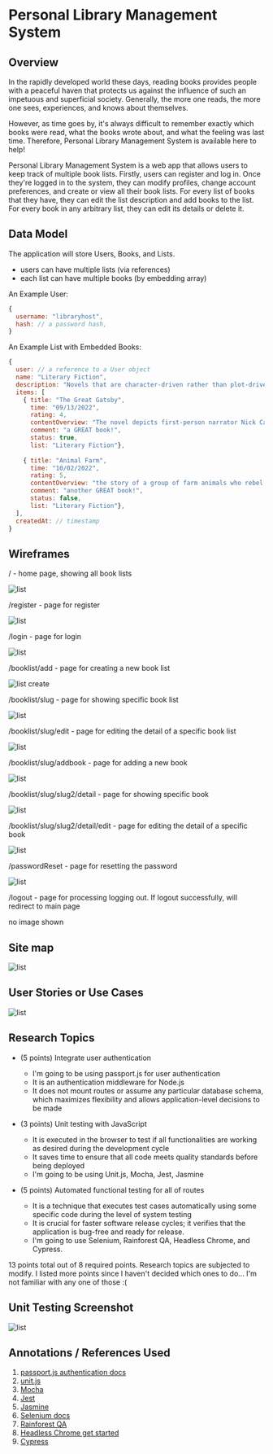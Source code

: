 <!-- (__TODO__: your project name) -->

# Personal Library Management System

## Overview

<!-- (__TODO__: a brief one or two paragraph, high-level description of your project) -->

In the rapidly developed world these days, reading books provides people with a peaceful haven that protects us against the influence of such an impetuous and superficial society. Generally, the more one reads, the more one sees, experiences, and knows about themselves.

However, as time goes by, it's always difficult to remember exactly which books were read, what the books wrote about, and what the feeling was last time. Therefore, Personal Library Management System is available here to help!

Personal Library Management System is a web app that allows users to keep track of multiple book lists. Firstly, users can register and log in. Once they're logged in to the system, they can modify profiles, change account preferences, and create or view all their book lists. For every list of books that they have, they can edit the list description and add books to the list. For every book in any arbitrary list, they can edit its details or delete it.

## Data Model

The application will store Users, Books, and Lists.

* users can have multiple lists (via references)
* each list can have multiple books (by embedding array)

An Example User:

```javascript
{
  username: "libraryhost",
  hash: // a password hash,
}
```

An Example List with Embedded Books:

```javascript
{
  user: // a reference to a User object
  name: "Literary Fiction",
  description: "Novels that are character-driven rather than plot-driven, examine the human condition, use language in an experimental or poetic fashion, or are simply considered \"serious\" art.",
  items: [
    { title: "The Great Gatsby",
      time: "09/13/2022",
      rating: 4,
      contentOverview: "The novel depicts first-person narrator Nick Carraway's interactions with mysterious millionaire Jay Gatsby and Gatsby's obsession to reunite with his former lover, Daisy Buchanan",
      comment: "a GREAT book!",
      status: true,
      list: "Literary Fiction"},
    
    { title: "Animal Farm",
      time: "10/02/2022",
      rating: 5,
      contentOverview: "the story of a group of farm animals who rebel against their human farmer, hoping to create a society where the animals can be equal, free, and happy. Ultimately, the rebellion is betrayed, and the farm ends up in a state as bad as it was before, under the dictatorship of a pig named Napoleon.",
      comment: "another GREAT book!",
      status: false,
      list: "Literary Fiction"},
  ],
  createdAt: // timestamp
}
```

## Wireframes

<!-- (__TODO__: wireframes for all of the pages on your site; they can be as simple as photos of drawings or you can use a tool like Balsamiq, Omnigraffle, etc.) -->


/ - home page, showing all book lists

![list](documentation/main.png)

/register - page for register

![list](documentation/register.png)

/login - page for login

![list](documentation/login.png)

/booklist/add - page for creating a new book list

![list create](documentation/list-add.png)

/booklist/slug - page for showing specific book list

![list](documentation/list-slug.png)

/booklist/slug/edit - page for editing the detail of a specific book list

![list](documentation/list-slug-edit.png)

/booklist/slug/addbook - page for adding a new book

![list](documentation/addbook.png)

/booklist/slug/slug2/detail - page for showing specific book

![list](documentation/book-detail.png)

/booklist/slug/slug2/detail/edit - page for editing the detail of a specific book

![list](documentation/book-edit.png)

/passwordReset - page for resetting the password

![list](documentation/reset.png)

/logout - page for processing logging out. If logout successfully, will redirect to main page

no image shown

## Site map

![list](documentation/site-map.jpg)

## User Stories or Use Cases

![list](documentation/UseCaseDiagram.jpg)

## Research Topics

<!-- (__TODO__: the research topics that you're planning on working on along with their point values... and the total points of research topics listed) -->

* (5 points) Integrate user authentication
    * I'm going to be using passport.js for user authentication
    * It is an authentication middleware for Node.js
    * It does not mount routes or assume any particular database schema, which maximizes flexibility and allows application-level decisions to be made
    
* (3 points) Unit testing with JavaScript
    * It is executed in the browser to test if all functionalities are working as desired during the development cycle
    * It saves time to ensure that all code meets quality standards before being deployed
    * I'm going to be using Unit.js, Mocha, Jest, Jasmine

* (5 points) Automated functional testing for all of routes
    * It is a technique that executes test cases automatically using some specific code during the level of system testing
    * It is crucial for faster software release cycles; it verifies that the application is bug-free and ready for release.
    * I'm going to use Selenium, Rainforest QA, Headless Chrome, and Cypress.

13 points total out of 8 required points. Research topics are subjected to modify. I listed more points since I haven't decided which ones to do... I'm not familiar with any one of those :( 
<!-- (___TODO__: addtional points will __not__ count for extra credit) -->


## Unit Testing Screenshot

![list](documentation/unit%20testing.png)

## Annotations / References Used

<!-- (__TODO__: list any tutorials/references/etc. that you've based your code off of) -->

1. [passport.js authentication docs](http://passportjs.org/docs)
2. [unit.js](https://unitjs.com)
3. [Mocha](https://mochajs.org)
4. [Jest](https://jestjs.io)
5. [Jasmine](https://jasmine.github.io)
6. [Selenium docs](https://www.selenium.dev/documentation)
7. [Rainforest QA](https://www.rainforestqa.com)
8. [Headless Chrome get started](https://developer.chrome.com/blog/headless-chrome)
9. [Cypress](https://www.cypress.io)